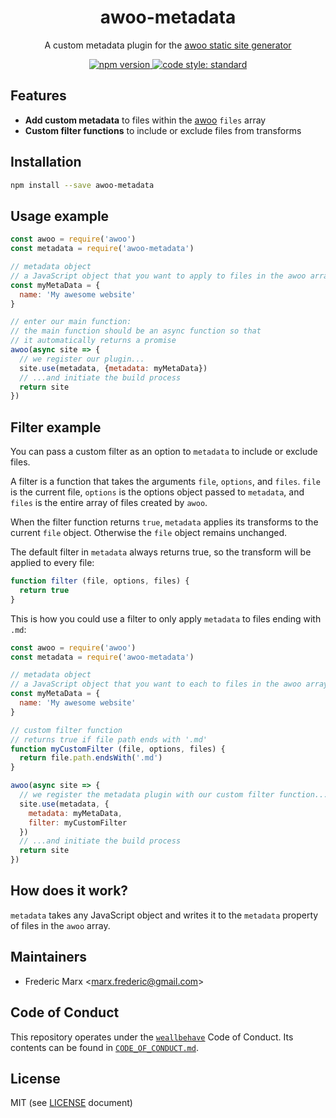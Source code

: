 <h1 align="center">
  awoo-metadata
</h1>

<p align="center">
  A custom metadata plugin for the <a href="https://github.com/awoojs/awoo">awoo static site generator</a>
</p>

<p align="center">
  <!-- npm version -->
  <a href="https://npmjs.org/package/awoo-metadata">
    <img src="https://img.shields.io/npm/v/awoo-metadata.svg?style=flat-square"
      alt="npm version" />
  </a>
  <!-- code style -->
  <a href="https://github.com/feross/standard"><img src="https://img.shields.io/badge/code%20style-standard-blue.svg?style=flat-square"
  alt="code style: standard"></a>
</p>

## Features

- **Add custom metadata** to files within the [awoo](https://github.com/awoojs/awoo) `files` array
- **Custom filter functions** to include or exclude files from transforms

## Installation

```sh
npm install --save awoo-metadata
```

## Usage example

```js
const awoo = require('awoo')
const metadata = require('awoo-metadata')

// metadata object
// a JavaScript object that you want to apply to files in the awoo array
const myMetaData = {
  name: 'My awesome website'
}

// enter our main function:
// the main function should be an async function so that
// it automatically returns a promise
awoo(async site => {
  // we register our plugin...
  site.use(metadata, {metadata: myMetaData})
  // ...and initiate the build process
  return site
})
```

## Filter example

You can pass a custom filter as an option to `metadata` to include or exclude files.

A filter is a function that takes the arguments `file`, `options`, and `files`. `file` is the current file, `options` is the options object passed to `metadata`, and `files` is the entire array of files created by `awoo`.

When the filter function returns `true`, `metadata` applies its transforms to the current `file` object. Otherwise the `file` object remains unchanged.

The default filter in `metadata` always returns true, so the transform will be applied to every file:

```js
function filter (file, options, files) {
  return true
}
```

This is how you could use a filter to only apply `metadata` to files ending with `.md`:

```js
const awoo = require('awoo')
const metadata = require('awoo-metadata')

// metadata object
// a JavaScript object that you want to each to files in the awoo array
const myMetaData = {
  name: 'My awesome website'
}

// custom filter function
// returns true if file path ends with '.md'
function myCustomFilter (file, options, files) {
  return file.path.endsWith('.md')
}

awoo(async site => {
  // we register the metadata plugin with our custom filter function...
  site.use(metadata, {
    metadata: myMetaData,
    filter: myCustomFilter
  })
  // ...and initiate the build process
  return site
})
```

## How does it work?

`metadata` takes any JavaScript object and writes it to the `metadata` property of files in the `awoo` array.

## Maintainers

- Frederic Marx <[marx.frederic@gmail.com](mailto:marx.frederic@gmail.com)>

## Code of Conduct

This repository operates under the [`weallbehave`](https://github.com/wealljs/weallbehave) Code of Conduct. Its contents can be found in [`CODE_OF_CONDUCT.md`](CODE_OF_CONDUCT.md).

## License

MIT (see [LICENSE](LICENSE) document)
